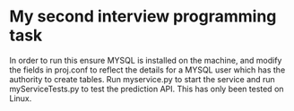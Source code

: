 # My second interview programming task

In order to run this ensure MYSQL is installed on the machine, and modify the fields in proj.conf to reflect the details for a MYSQL user which has the authority to create tables. Run myservice.py to start the service and run myServiceTests.py to test the prediction API. This has only been tested on Linux.
